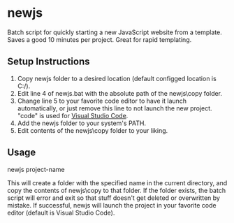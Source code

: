# newjs
Batch script for quickly starting a new JavaScript website from a template. Saves a good 10 minutes per project. Great for rapid templating.

## Setup Instructions
1. Copy newjs folder to a desired location (default configged location is C:/).
2. Edit line 4 of newjs.bat with the absolute path of the newjs\copy folder.
3. Change line 5 to your favorite code editor to have it launch automatically, or just remove this line to not launch the new project. "code" is used for [Visual Studio Code](https://code.visualstudio.com/).
4. Add the newjs folder to your system's PATH.
5. Edit contents of the newjs\copy folder to your liking.

## Usage
newjs project-name

This will create a folder with the specified name in the current directory, and copy the contents of newjs\copy to that folder. If the folder exists, the batch script will error and exit so that stuff doesn't get deleted or overwritten by mistake. If successful, newjs will launch the project in your favorite code editor (default is Visual Studio Code).
